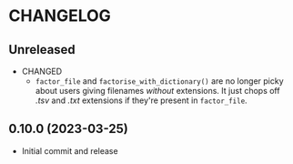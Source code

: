 # CHANGELOG

## Unreleased

- CHANGED
    - `factor_file` and `factorise_with_dictionary()` are no longer picky about users giving filenames *without* extensions. It just chops off  *.tsv* and *.txt* extensions if they're present in `factor_file`.

## 0.10.0 (2023-03-25)

- Initial commit and release
